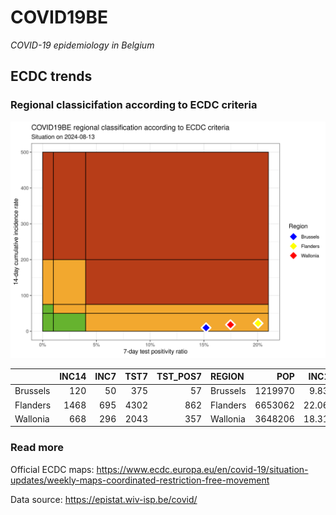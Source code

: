 
# COVID19BE

*COVID-19 epidemiology in Belgium*

## ECDC trends

### Regional classicifation according to ECDC criteria

![](COVID9BE-ecdc-trend.png)

|          | INC14 | INC7 | TST7 | TST\_POS7 | REGION   |     POP | INC14\_RT |       PR7 |          GR |
| :------- | ----: | ---: | ---: | --------: | :------- | ------: | --------: | --------: | ----------: |
| Brussels |   120 |   50 |  375 |        57 | Brussels | 1219970 |  9.836308 | 0.1520000 | \-0.2857143 |
| Flanders |  1468 |  695 | 4302 |       862 | Flanders | 6653062 | 22.065028 | 0.2003719 | \-0.1009056 |
| Wallonia |   668 |  296 | 2043 |       357 | Wallonia | 3648206 | 18.310370 | 0.1747430 | \-0.2043011 |

### Read more

Official ECDC maps:
<https://www.ecdc.europa.eu/en/covid-19/situation-updates/weekly-maps-coordinated-restriction-free-movement>

Data source: <https://epistat.wiv-isp.be/covid/>
